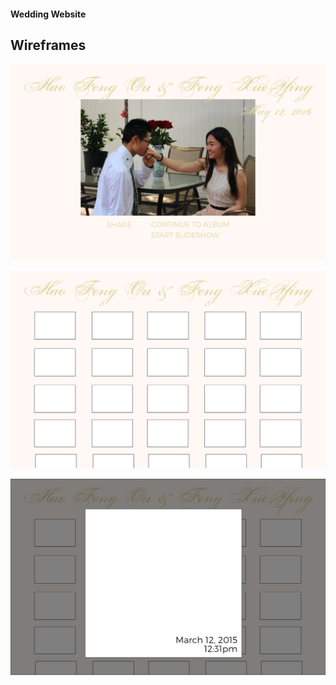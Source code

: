 #### Wedding Website

## Wireframes
![Wireframe - Home](./wireframes/Wireframe_Home.png "Wireframe Home Page")

![Wireframe - Album](./wireframes/Wireframe_Album.png "Wireframe Album Page")

![Wireframe - Popup](./wireframes/Wireframe_Album_Popup.png "Wireframe Popup Page")
